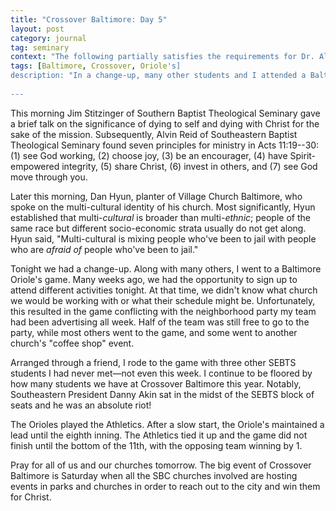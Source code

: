 ```yaml
---
title: "Crossover Baltimore: Day 5"
layout: post
category: journal
tag: seminary
context: "The following partially satisfies the requirements for Dr. Alvin Reid's Crossover Baltimore class at Southeastern Baptist Theological Seminary."
tags: [Baltimore, Crossover, Oriole's]
description: "In a change-up, many other students and I attended a Baltimore Oriole's baseball game."
 
---
```


This morning Jim Stitzinger of Southern Baptist Theological Seminary gave a brief talk on the significance of dying to self and dying with Christ for the sake of the mission. Subsequently, Alvin Reid of Southeastern Baptist Theological Seminary found seven principles for ministry in Acts 11:19--30: (1) see God working, (2) choose joy, (3) be an encourager, (4) have Spirit-empowered integrity, (5) share Christ, (6) invest in others, and (7) see God move through you.

Later this morning, Dan Hyun, planter of Village Church Baltimore, who spoke on the multi-cultural identity of his church. Most significantly, Hyun established that multi-*cultural* is broader than multi-*ethnic*; people of the same race but different socio-economic strata usually do not get along. Hyun said, "Multi-cultural is mixing people who've been to jail with people who are *afraid of* people who've been to jail."

Tonight we had a change-up. Along with many others, I went to a Baltimore Oriole's game. Many weeks ago, we had the opportunity to sign up to attend different activities tonight. At that time, we didn't know what church we would be working with or what their schedule might be. Unfortunately, this resulted in the game conflicting with the neighborhood party my team had been advertising all week. Half of the team was still free to go to the party, while most others went to the game, and some went to another church's "coffee shop" event. 

Arranged through a friend, I rode to the game with three other SEBTS students I had never met—not even this week. I continue to be floored by how many students we have at Crossover Baltimore this year. Notably, Southeastern President Danny Akin sat in the midst of the SEBTS block of seats and he was an absolute riot! 

The Orioles played the Athletics. After a slow start, the Oriole's maintained a lead until the eighth inning. The Athletics tied it up and the game did not finish until the bottom of the 11th, with the opposing team winning by 1.

Pray for all of us and our churches tomorrow. The big event of Crossover Baltimore is Saturday when all the SBC churches involved are hosting events in parks and churches in order to reach out to the city and win them for Christ.

